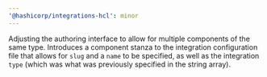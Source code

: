 ```yaml
---
'@hashicorp/integrations-hcl': minor
---
```


Adjusting the authoring interface to allow for multiple components of the same type. Introduces a component stanza to the integration configuration file that allows for `slug` and a `name` to be specified, as well as the integration `type` (which was what was previously specified in the string array).
